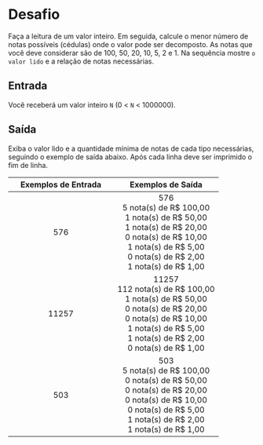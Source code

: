# Desafio
Faça a leitura de um valor inteiro. Em seguida, calcule o menor número de notas possíveis (cédulas) onde o valor pode ser decomposto. As notas que você deve considerar são de 100, 50, 20, 10, 5, 2 e 1. Na sequência mostre `o valor lido` e a relação de notas necessárias.

## Entrada
Você receberá um valor inteiro `N` (0 < `N` < 1000000).

## Saída
Exiba o valor lido e a quantidade mínima de notas de cada tipo necessárias, seguindo o exemplo de saída abaixo. Após cada linha deve ser imprimido o fim de linha.

 
<div>
  <table style="width: 100%;text-align: center;border-collapse: collapse;">
    <thead>
      <tr><th style="width: 50%;text-align: center;">Exemplos de Entrada</th><th style="width: 50%;text-align: center;">Exemplos de Saída</th></tr>
    </thead>
    <tbody>
      <tr><td>576</td><td>576<br>5 nota(s) de R$ 100,00<br>1 nota(s) de R$ 50,00<br>1 nota(s) de R$ 20,00<br>0 nota(s) de R$ 10,00<br>1 nota(s) de R$ 5,00<br>0 nota(s) de R$ 2,00<br>1 nota(s) de R$ 1,00</td></tr>
      <tr><td>11257</td><td>11257<br>112 nota(s) de R$ 100,00<br>1 nota(s) de R$ 50,00<br>0 nota(s) de R$ 20,00<br>0 nota(s) de R$ 10,00<br>1 nota(s) de R$ 5,00<br>1 nota(s) de R$ 2,00<br>0 nota(s) de R$ 1,00</td></tr>
      <tr><td>503</td><td>503<br>5 nota(s) de R$ 100,00<br>0 nota(s) de R$ 50,00<br>0 nota(s) de R$ 20,00<br>0 nota(s) de R$ 10,00<br>0 nota(s) de R$ 5,00<br>1 nota(s) de R$ 2,00<br>1 nota(s) de R$ 1,00</td></tr>
    </tbody>
  </table>
</div> 